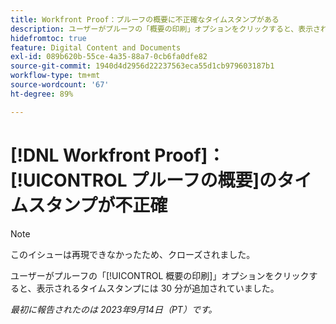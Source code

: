 ```yaml
---
title: Workfront Proof：プルーフの概要に不正確なタイムスタンプがある
description: ユーザーがプルーフの「概要の印刷」オプションをクリックすると、表示されるタイムスタンプには 30 分が追加されていました。
hidefromtoc: true
feature: Digital Content and Documents
exl-id: 089b620b-55ce-4a35-88a7-0cb6fa0dfe82
source-git-commit: 1940d4d2956d22237563eca55d1cb979603187b1
workflow-type: tm+mt
source-wordcount: '67'
ht-degree: 89%

---
```


# [!DNL Workfront Proof]：[!UICONTROL プルーフの概要]のタイムスタンプが不正確

>[!NOTE]
>
>このイシューは再現できなかったため、クローズされました。

ユーザーがプルーフの「[!UICONTROL 概要の印刷]」オプションをクリックすると、表示されるタイムスタンプには 30 分が追加されていました。

_最初に報告されたのは 2023年9月14日（PT）です。_



<!--CHECK ME - NO VIEWS APR-JUN 2025-->
